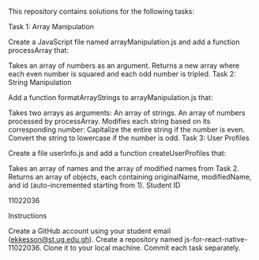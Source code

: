 This repository contains solutions for the following tasks:

Task 1: Array Manipulation

Create a JavaScript file named arrayManipulation.js and add a function processArray that:

Takes an array of numbers as an argument.
Returns a new array where each even number is squared and each odd number is tripled.
Task 2: String Manipulation

Add a function formatArrayStrings to arrayManipulation.js that:

Takes two arrays as arguments:
An array of strings.
An array of numbers processed by processArray.
Modifies each string based on its corresponding number:
Capitalize the entire string if the number is even.
Convert the string to lowercase if the number is odd.
Task 3: User Profiles

Create a file userInfo.js and add a function createUserProfiles that:

Takes an array of names and the array of modified names from Task 2.
Returns an array of objects, each containing originalName, modifiedName, and id (auto-incremented starting from 1).
Student ID

11022036

Instructions

Create a GitHub account using your student email (ekkesson@st.ug.edu.gh).
Create a repository named js-for-react-native-11022036.
Clone it to your local machine.
Commit each task separately.

